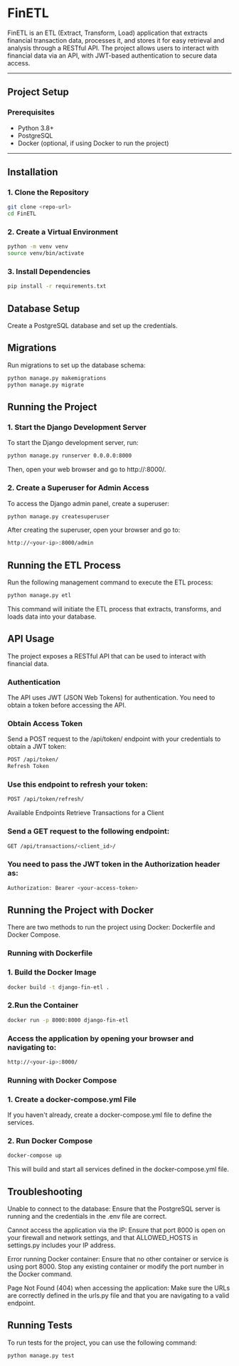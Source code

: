 # FinETL

FinETL is an ETL (Extract, Transform, Load) application that extracts financial transaction data, processes it, and stores it for easy retrieval and analysis through a RESTful API. The project allows users to interact with financial data via an API, with JWT-based authentication to secure data access.

---

## Project Setup

### Prerequisites

- Python 3.8+
- PostgreSQL
- Docker (optional, if using Docker to run the project)

---

## Installation

### 1. Clone the Repository

```sh
git clone <repo-url>
cd FinETL
```

### 2. Create a Virtual Environment

```sh
python -m venv venv
source venv/bin/activate  
```

### 3. Install Dependencies

```sh
pip install -r requirements.txt
```

## Database Setup

Create a PostgreSQL database and set up the credentials.


## Migrations

Run migrations to set up the database schema:

```sh
python manage.py makemigrations
python manage.py migrate
```

## Running the Project

### 1. Start the Django Development Server
To start the Django development server, run:

```sh
python manage.py runserver 0.0.0.0:8000
```

Then, open your web browser and go to http://<your-ip>:8000/.

### 2. Create a Superuser for Admin Access
To access the Django admin panel, create a superuser:

```sh
python manage.py createsuperuser
```

After creating the superuser, open your browser and go to:

```sh
http://<your-ip>:8000/admin
```

## Running the ETL Process
Run the following management command to execute the ETL process:

```sh
python manage.py etl
```

This command will initiate the ETL process that extracts, transforms, and loads data into your database.

## API Usage
The project exposes a RESTful API that can be used to interact with financial data.

### Authentication
The API uses JWT (JSON Web Tokens) for authentication. You need to obtain a token before accessing the API.

### Obtain Access Token
Send a POST request to the /api/token/ endpoint with your credentials to obtain a JWT token:

```sh
POST /api/token/
Refresh Token
```

### Use this endpoint to refresh your token:

```sh
POST /api/token/refresh/
```

Available Endpoints
Retrieve Transactions for a Client
### Send a GET request to the following endpoint:

```sh
GET /api/transactions/<client_id>/
```

### You need to pass the JWT token in the Authorization header as:

```sh
Authorization: Bearer <your-access-token>
```

## Running the Project with Docker
There are two methods to run the project using Docker: Dockerfile and Docker Compose.

### Running with Dockerfile

### 1. Build the Docker Image

```sh
docker build -t django-fin-etl .
```

### 2.Run the Container

```sh
docker run -p 8000:8000 django-fin-etl
```

### Access the application by opening your browser and navigating to:

```sh
http://<your-ip>:8000/
```

### Running with Docker Compose

### 1. Create a docker-compose.yml File
If you haven't already, create a docker-compose.yml file to define the services.

### 2. Run Docker Compose

```sh
docker-compose up
```
This will build and start all services defined in the docker-compose.yml file.

## Troubleshooting

Unable to connect to the database: Ensure that the PostgreSQL server is running and the credentials in the .env file are correct.

Cannot access the application via the IP: Ensure that port 8000 is open on your firewall and network settings, and that ALLOWED_HOSTS in settings.py includes your IP address.

Error running Docker container: Ensure that no other container or service is using port 8000. Stop any existing container or modify the port number in the Docker command.

Page Not Found (404) when accessing the application: Make sure the URLs are correctly defined in the urls.py file and that you are navigating to a valid endpoint.

## Running Tests
To run tests for the project, you can use the following command:

```sh
python manage.py test
```
